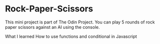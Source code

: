 # Rock-Paper-Scissors

This mini project is part of The Odin Project. 
You can play 5 rounds of rock paper scissors against an AI using the console.

What I learned
  How to use functions and conditional in Javascript
